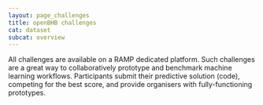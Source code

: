 ```yaml
---
layout: page_challenges
title: openBHB challenges
cat: dataset
subcat: overview
---
```


All challenges are available on a RAMP dedicated platform. Such challenges are a great way to collaboratively prototype and benchmark machine learning workflows. Participants submit their predictive solution (code), competing for the best score, and provide organisers with fully-functioning prototypes.




